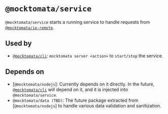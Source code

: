# `@mocktomata/service`

`@mocktomata/service` starts a running service to handle requests from [`@mocktomata/io-remote`].

## Used by

- [`@mocktomata/cli`]: `mocktomata server <action>` to `start/stop` the service.

## Depends on

- [`@mocktomata/nodejs`]: Currently depends on it directly. In the future, [`@mocktomata/cli`] will depend on it, and it is injected into `@mocktomata/service`.
- `@mocktomata/data (TBD)`: The future package extracted from [`@mocktomata/nodejs`] to handle various data validation and sanitization.

[`@mocktomata/cli`]: https://www.npmjs.com/package/@mocktomata/cli
[`@mocktomata/io-remote`]: https://www.npmjs.com/package/@mocktomata/io-remote
